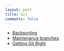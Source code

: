 ```yaml
---
layout: post
title: Git
comments: false
---
```


- [Backporting](https://numpy.org/devdocs/dev/development_workflow.html#backporting)
- [Maintenance branches](https://devguide.python.org/developer-workflow/development-cycle/#maintenance-branches)
- [Getting Git Right](https://www.atlassian.com/git)